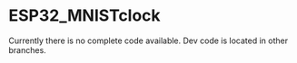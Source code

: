# ESP32_MNISTclock

Currently there is no complete code available. Dev code is located in other branches. 
